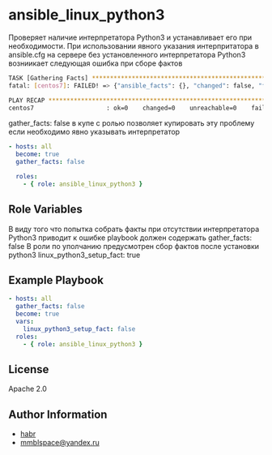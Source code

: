 ansible_linux_python3
=========

Проверяет наличие интерпретатора Python3 и устанавливает его при необходимости.
При использовании явного указания интерпритатора в ansible.cfg на сервере без установленного интерпретатора Python3 возниикает следующая ошибка при сборе фактов

```sh
TASK [Gathering Facts] *********************************************************
fatal: [centos7]: FAILED! => {"ansible_facts": {}, "changed": false, "failed_modules": {"ansible.legacy.setup": {"failed": true, "module_stderr": "Shared connection to 127.0.0.1 closed.\r\n", "module_stdout": "/bin/sh: /usr/bin/python3: Нет такого файла или каталога\r\n", "msg": "MODULE FAILURE\nSee stdout/stderr for the exact error", "rc": 127}}, "msg": "The following modules failed to execute: ansible.legacy.setup\n"}

PLAY RECAP *********************************************************************
centos7                    : ok=0    changed=0    unreachable=0    failed=1    skipped=0    rescued=0    ignored=0  
```

gather_facts: false в купе с ролью позволяет купировать эту проблему если необходимо явно указывать интерпретатор

```yaml
- hosts: all
  become: true
  gather_facts: false

  roles:
    - { role: ansible_linux_python3 }
```

Role Variables
--------------

В виду того что попытка собрать факты при отсутствии интерпретатора Python3 приводит к ошибке playbook должен содержать gather_facts: false
В роли по уполчанию предусмотрен сбор фактов после установки python3
linux_python3_setup_fact: true

Example Playbook
----------------

```yaml
- hosts: all
  gather_facts: false
  become: true
  vars:
    linux_python3_setup_fact: false
  roles:
    - { role: ansible_linux_python3 }
```

License
-------

Apache 2.0

Author Information
------------------

- [habr](https://habr.com/ru/users/mmblsp/)
- mmblspace@yandex.ru
